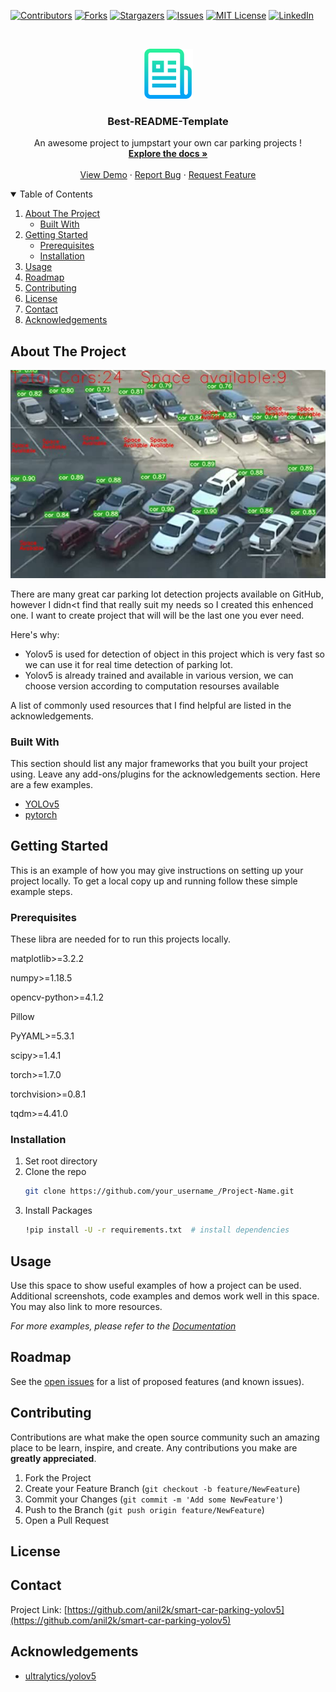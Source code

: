 <!--
*** Thanks for checking out the Best-README-Template. If you have a suggestion
*** that would make this better, please fork the repo and create a pull request
*** or simply open an issue with the tag "enhancement".
*** Thanks again! Now go create something AMAZING! :D
-->



<!-- PROJECT SHIELDS -->
<!--
*** I'm using markdown "reference style" links for readability.
*** Reference links are enclosed in brackets [ ] instead of parentheses ( ).
*** See the bottom of this document for the declaration of the reference variables
*** for contributors-url, forks-url, etc. This is an optional, concise syntax you may use.
*** https://www.markdownguide.org/basic-syntax/#reference-style-links
-->
[![Contributors][contributors-shield]][contributors-url]
[![Forks][forks-shield]][forks-url]
[![Stargazers][stars-shield]][stars-url]
[![Issues][issues-shield]][issues-url]
[![MIT License][license-shield]][license-url]
[![LinkedIn][linkedin-shield]][linkedin-url]



<!-- PROJECT LOGO -->
<br />
<p align="center">
  <a href="https://github.com/othneildrew/Best-README-Template">
    <img src="logo.png" alt="Logo" width="80" height="80">
  </a>

  <h3 align="center">Best-README-Template</h3>

  <p align="center">
    An awesome project to jumpstart your own car parking projects !
    <br />
    <a href="https://github.com/anil2kk/"><strong>Explore the docs »</strong></a>
    <br />
    <br />
    <a href="https://github.com/anil2k/smart-car-parking-yolov5/issues">View Demo</a>
    ·
    <a href="https://github.com/anil2k/smart-car-parking-yolov5/issues">Report Bug</a>
    ·
    <a href="https://github.com/anil2k/smart-car-parking-yolov5/issues">Request Feature</a>
  </p>
</p>



<!-- TABLE OF CONTENTS -->
<details open="open">
  <summary>Table of Contents</summary>
  <ol>
    <li>
      <a href="#about-the-project">About The Project</a>
      <ul>
        <li><a href="#built-with">Built With</a></li>
      </ul>
    </li>
    <li>
      <a href="#getting-started">Getting Started</a>
      <ul>
        <li><a href="#prerequisites">Prerequisites</a></li>
        <li><a href="#installation">Installation</a></li>
      </ul>
    </li>
    <li><a href="#usage">Usage</a></li>
    <li><a href="#roadmap">Roadmap</a></li>
    <li><a href="#contributing">Contributing</a></li>
    <li><a href="#license">License</a></li>
    <li><a href="#contact">Contact</a></li>
    <li><a href="#acknowledgements">Acknowledgements</a></li>
  </ol>
</details>



<!-- ABOUT THE PROJECT -->
## About The Project

[![Product Name Screen Shot][product-screenshot]](https://example.com)

There are many great car parking lot detection projects available on GitHub, however I didn<t find that really suit my needs so I created this enhenced one. I want to create project that will  will be the last one you ever need.

Here's why:
* Yolov5 is used for detection of object in this project which is very fast so we can use it for real time detection of parking lot.
* Yolov5 is already trained and available in various version, we can choose version according to computation resourses available

A list of commonly used resources that I find helpful are listed in the acknowledgements.

### Built With

This section should list any major frameworks that you built your project using. Leave any add-ons/plugins for the acknowledgements section. Here are a few examples.
* [YOLOv5](https://github.com/ultralytics/yolov5)
* [pytorch](https://github.com/pytorch/pytorch)




<!-- GETTING STARTED -->
## Getting Started

This is an example of how you may give instructions on setting up your project locally.
To get a local copy up and running follow these simple example steps.

### Prerequisites

These libra are needed for to run this projects locally.

matplotlib>=3.2.2

numpy>=1.18.5

opencv-python>=4.1.2

Pillow

PyYAML>=5.3.1

scipy>=1.4.1

torch>=1.7.0

torchvision>=0.8.1

tqdm>=4.41.0


### Installation

1. Set root directory
2. Clone the repo
   ```sh
   git clone https://github.com/your_username_/Project-Name.git
   ```
3. Install Packages
   ```sh
   !pip install -U -r requirements.txt  # install dependencies
   ```




<!-- USAGE EXAMPLES -->
## Usage

Use this space to show useful examples of how a project can be used. Additional screenshots, code examples and demos work well in this space. You may also link to more resources.

_For more examples, please refer to the [Documentation](https://github.com/ultralytics/yolov5)_



<!-- ROADMAP -->
## Roadmap

See the [open issues](https://github.com/anil2k/smart-car-parking-yolov5/issues) for a list of proposed features (and known issues).



<!-- CONTRIBUTING -->
## Contributing

Contributions are what make the open source community such an amazing place to be learn, inspire, and create. Any contributions you make are **greatly appreciated**.

1. Fork the Project
2. Create your Feature Branch (`git checkout -b feature/NewFeature`)
3. Commit your Changes (`git commit -m 'Add some NewFeature'`)
4. Push to the Branch (`git push origin feature/NewFeature`)
5. Open a Pull Request



<!-- LICENSE -->
## License




<!-- CONTACT -->
## Contact



Project Link: [https://github.com/anil2k/smart-car-parking-yolov5](https://github.com/anil2k/smart-car-parking-yolov5)



<!-- ACKNOWLEDGEMENTS -->
## Acknowledgements
* [ultralytics/yolov5](https://github.com/anil2k/smart-car-parking-yolov5)






<!-- MARKDOWN LINKS & IMAGES -->
<!-- https://www.markdownguide.org/basic-syntax/#reference-style-links -->
[contributors-shield]: https://img.shields.io/github/contributors/othneildrew/Best-README-Template.svg?style=for-the-badge
[contributors-url]: https://github.com/anil2k/smart-car-parking-yolov5/graphs/contributors
[forks-shield]: https://img.shields.io/github/forks/othneildrew/Best-README-Template.svg?style=for-the-badge
[forks-url]: https://github.com/anil2k/smart-car-parking-yolov5/network
[stars-shield]: https://img.shields.io/github/stars/othneildrew/Best-README-Template.svg?style=for-the-badge
[stars-url]: https://github.com/othneildrew/Best-README-Template/stargazers
[issues-shield]: https://img.shields.io/github/issues/othneildrew/Best-README-Template.svg?style=for-the-badge
[issues-url]: https://github.com/othneildrew/Best-README-Template/issues
[license-shield]: https://img.shields.io/github/license/othneildrew/Best-README-Template.svg?style=for-the-badge
[license-url]: https://github.com/othneildrew/Best-README-Template/blob/master/LICENSE.txt
[linkedin-shield]: https://img.shields.io/badge/-LinkedIn-black.svg?style=for-the-badge&logo=linkedin&colorB=555
[linkedin-url]:  https://linkedin.com/in/anil2kk
[product-screenshot]: park_Moment.jpg
